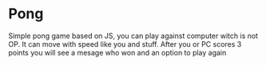 # Pong
Simple pong game based on JS, you can play against computer witch is not OP. It can move with speed like you and stuff. After you or PC scores 3 points you will see a mesage who won and an option to play again
